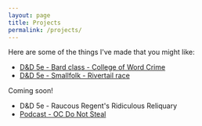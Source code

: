 ```yaml
---
layout: page
title: Projects
permalink: /projects/
---
```


Here are some of the things I've made that you might like:

* [D&D 5e - Bard class - College of Word Crime](https://www.dmsguild.com/product/289204/Bard--College-of-Word-Crime)
* [D&D 5e - Smallfolk - Rivertail race](https://www.dndbeyond.com/races/79620-rivertail)

Coming soon!

* D&D 5e - Raucous Regent's Ridiculous Reliquary
* [Podcast - OC Do Not Steal](/oc)
